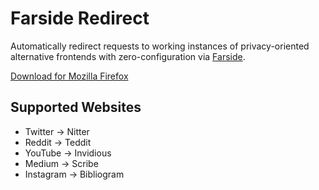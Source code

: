 # Farside Redirect
Automatically redirect requests to working instances of privacy-oriented alternative frontends with zero-configuration via [Farside][1].

[Download for Mozilla Firefox][2]

## Supported Websites

- Twitter &rarr; Nitter
- Reddit &rarr; Teddit
- YouTube &rarr; Invidious
- Medium &rarr; Scribe
- Instagram &rarr; Bibliogram

[1]: https://github.com/benbusby/farside
[2]: https://addons.mozilla.org/en-US/firefox/addon/farside/